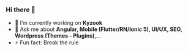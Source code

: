 ### Hi there 👋

- 🔭 I’m currently working on **Kyzook**
- 💬 Ask me about **Angular, Mobile (Flutter/RN/Ionic 5), UI/UX, SEO, Wordpress (Themes - Plugins)**,...
- ⚡ Fun fact: Break the rule
